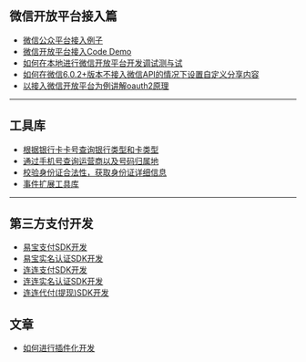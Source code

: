 <a name="微信开放平台接入篇" />

## 微信开放平台接入篇
 + [微信公众平台接入例子](https://github.com/navyxie/wechat-develop/)
 + [微信开放平台接入Code Demo](https://github.com/navyxie/wechat-develop-code/)
 + [如何在本地进行微信开放平台开发调试测与试](https://github.com/navyxie/wechat-develop-local-debug/)
 + [如何在微信6.0.2+版本不接入微信API的情况下设置自定义分享内容](https://github.com/navyxie/weixin_js/)
 + [以接入微信开放平台为例讲解oauth2原理](https://github.com/navyxie/oauth2-wechat-develop/)

----------

<a name="工具库" />

## 工具库
 + [根据银行卡卡号查询银行类型和卡类型](https://github.com/navyxie/bankcardinfo)
 + [通过手机号查询运营商以及号码归属地](https://github.com/navyxie/phone-service)
 + [校验身份证合法性，获取身份证详细信息](https://github.com/navyxie/idcard)
 + [事件扩展工具库](https://github.com/navyxie/minievent)

----------

<a name="第三方支付开发" />

## 第三方支付开发
 + [易宝支付SDK开发](https://github.com/navyxie/yeepay)
 + [易宝实名认证SDK开发](https://github.com/navyxie/yeepay-realname)
 + [连连支付SDK开发](https://github.com/navyxie/wapllpay)
 + [连连实名认证SDK开发](https://github.com/navyxie/llpayauth)
 + [连连代付(提现)SDK开发](https://github.com/navyxie/llpaycashpay)


<a name="文章" />

## 文章

 + [如何进行插件化开发](https://github.com/navyxie/how-to-plugin-development)